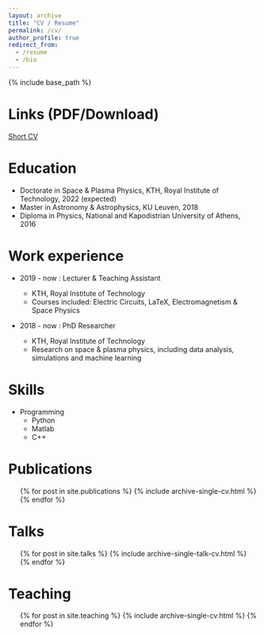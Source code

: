 ```yaml
---
layout: archive
title: "CV / Resume"
permalink: /cv/
author_profile: true
redirect_from:
  - /resume
  - /bio
---
```


{% include base_path %}

Links (PDF/Download)
======
[Short CV](http://savvasraptis.github.io/files/cv/ShortCV.pdf)

Education
======
* Doctorate in Space & Plasma Physics, KTH, Royal Institute of Technology, 2022 (expected)
* Master in Astronomy & Astrophysics, KU Leuven, 2018
* Diploma in Physics, National and Kapodistrian University of Athens, 2016

Work experience
======
* 2019 - now : Lecturer & Teaching Assistant
  * KTH, Royal Institute of Technology
  * Courses included: Electric Circuits, LaTeX, Electromagnetism & Space Physics

* 2018 - now : PhD Researcher
  * KTH, Royal Institute of Technology
  * Research on space & plasma physics, including data analysis, simulations and machine learning

Skills
======
* Programming
  * Python
  * Matlab
  * C++

Publications
======
  <ul>{% for post in site.publications %}
    {% include archive-single-cv.html %}
  {% endfor %}</ul>

Talks
======
  <ul>{% for post in site.talks %}
    {% include archive-single-talk-cv.html %}
  {% endfor %}</ul>

Teaching
======
  <ul>{% for post in site.teaching %}
    {% include archive-single-cv.html %}
  {% endfor %}</ul>
